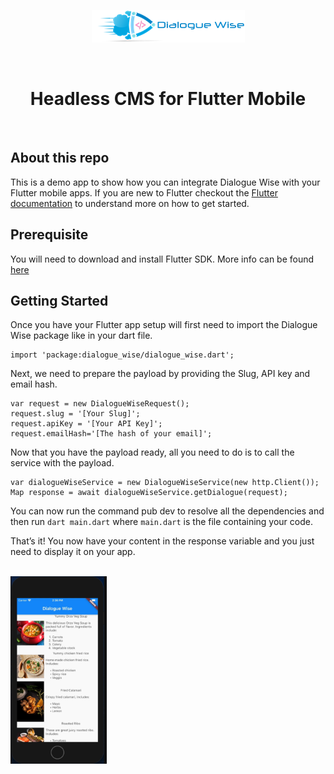 <p align="center">
<a href="https://dialoguewise.com" target="_blank"><img src="https://github.com/dialoguewise/dialoguewise-demo/blob/master/screenshots/logo.PNG?raw=true"></a>
</p>  
<br/>
<h1 align="center">
Headless CMS for Flutter Mobile
</h1>  
<br/>

## About this repo

This is a demo app to show how you can integrate Dialogue Wise with your Flutter mobile apps. If you are new to Flutter checkout the [Flutter documentation](https://flutter.dev/docs) to understand more on how to get started.

## Prerequisite

You will need to download and install Flutter SDK.
More info can be found [here](https://flutter.dev/docs/get-started)

## Getting Started

Once you have your Flutter app setup will first need to import the Dialogue Wise package like in your dart file.

```
import 'package:dialogue_wise/dialogue_wise.dart';
```

Next, we need to prepare the payload by providing the Slug, API key and email hash.

```
var request = new DialogueWiseRequest();
request.slug = '[Your Slug]';
request.apiKey = '[Your API Key]';
request.emailHash='[The hash of your email]';
```

Now that you have the payload ready, all you need to do is to call the service with the payload.

```
var dialogueWiseService = new DialogueWiseService(new http.Client()); 
Map response = await dialogueWiseService.getDialogue(request);
```

You can now run the command pub dev to resolve all the dependencies and then run `dart main.dart` where `main.dart` is the file containing your code.

That’s it! You now have your content in the response variable and you just need to display it on your app.

<br/>

<img src="https://github.com/dialoguewise/dialoguewise-demo-flutter-mobile/blob/master/screenshot/flutter-mobile-app.png?raw=true" height="300"> 